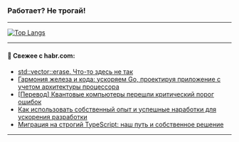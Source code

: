 ### Работает? Не трогай!

---
<!--
#### 🛠️ Technical stack:

![Java](https://img.shields.io/badge/Java-informational?logo=Oracle&style=flat&logoColor=white&color=FF4500)
![Kotlin](https://img.shields.io/badge/Kotlin-informational?logo=Kotlin&style=flat&logoColor=white&color=774D97)
![TS](https://img.shields.io/badge/TypeScript-informational?logo=typeScript&style=flat&logoColor=black&color=017acc)
![Python](https://img.shields.io/badge/Python-informational?logo=Python&style=flat&logoColor=black&color=ffdd54) <br>
![Spring](https://img.shields.io/badge/Spring-informational?logo=Spring&style=flat&logoColor=white&color=6DB33F) 
![SpringBoot](https://img.shields.io/badge/SpringBoot-informational?logo=SpringBoot&style=flat&logoColor=white&color=6DB33F)
![Nest](https://img.shields.io/badge/NestJS-informational?logo=NestJS&style=flat&logoColor=white&color=E0234E) 
![NodeJS](https://img.shields.io/badge/NodeJS-informational?logo=node.js&style=flat&logoColor=white&color=70A760)<br>
![PostgreSQL](https://img.shields.io/badge/PostgreSQL-informational?logo=PostgreSQL&style=flat&logoColor=white&color=DAA520)
![MongoDB](https://img.shields.io/badge/MongoDB-informational?logo=MongoDB&style=flat&logoColor=white&color=870000)
![Apache](https://img.shields.io/badge/Apache-informational?logo=apache&style=flat&logoColor=white&color=f74e28)

___ 
-->

<!--- #### 🛠️ : --->

[![Top Langs](https://github-readme-stats-82jvfl3w3-advtsettinggmailcoms-projects.vercel.app/api/top-langs/?username=zloylis&langs_count=10&hide_title=true&title_color=e6edf3&size_weight=0.5&count_weight=0.5&layout=compact&hide_progress=true&hide_border=true&theme=dracula)](https://github.com/zloylis)

<!---


####  :octocat:&nbsp;&nbsp; Статистика:

![GitHub stats](https://github-readme-stats-u2qms2cxw-advtsettinggmailcoms-projects.vercel.app/api?username=zloylis&show_icons=true&hide_border=true&theme=dracula&title_color=e6edf3&include_all_commits=true&count_private=true&hide_rank=false&hide_title=true&rank_icon=github)
-->
---

#### 💬 Свежее с habr.com:

<!-- BLOG-POST-LIST:START -->
- [std::vector::erase. Что-то здесь не так](https://habr.com/ru/articles/880026/?utm_source=habrahabr&utm_medium=rss&utm_campaign=880026)
- [Гармония железа и кода: ускоряем Go, проектируя приложение с учетом архитектуры процессора](https://habr.com/ru/companies/cloud_ru/articles/878088/?utm_source=habrahabr&utm_medium=rss&utm_campaign=878088)
- [[Перевод] Квантовые компьютеры перешли критический порог ошибок](https://habr.com/ru/companies/first/articles/878988/?utm_source=habrahabr&utm_medium=rss&utm_campaign=878988)
- [Как использовать собственный опыт и успешные наработки для ускорения разработки](https://habr.com/ru/articles/879992/?utm_source=habrahabr&utm_medium=rss&utm_campaign=879992)
- [Миграция на строгий TypeScript: наш путь и собственное решение](https://habr.com/ru/companies/selectel/articles/879980/?utm_source=habrahabr&utm_medium=rss&utm_campaign=879980)
<!-- BLOG-POST-LIST:END -->

---
